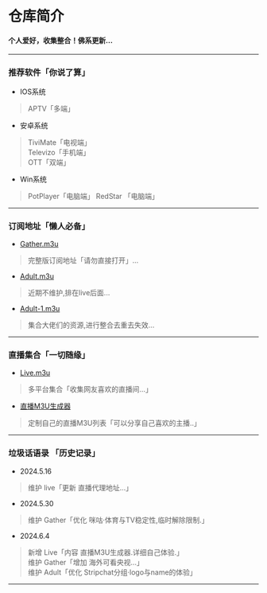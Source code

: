 
# 仓库简介
#### 个人爱好，收集整合！佛系更新…
---
### 推荐软件「你说了算」  
* IOS系统  
>APTV「多端」
* 安卓系统  
>TiviMate「电视端」  
>Televizo「手机端」  
>OTT「双端」 
* Win系统     
>PotPlayer「电脑端」
>RedStar 「电脑端」 
---
### 订阅地址「懒人必备」 
* [Gather.m3u](https://yang-1989.eu.org/m3u/Gather)
> 完整版订阅地址「请勿直接打开」...
* [Adult.m3u](https://yang-1989.eu.org/m3u/Adult)
> 近期不维护,排在live后面...
* [Adult-1.m3u](https://yang-1989.eu.org/m3u/Adult-1)
> 集合大佬们的资源,进行整合去重去失效...
---
### 直播集合「一切随缘」  
* [Live.m3u](https://yang-1989.eu.org/m3u/Live)  
>多平台集合「收集网友喜欢的直播间...」
* [直播M3U生成器](https://tv.iill.top/live.html)  
>定制自己的直播M3U列表「可以分享自己喜欢的主播..」
---
### 垃圾话语录 「历史记录」   

* 2024.5.16  
>维护 live「更新 直播代理地址...」  
* 2024.5.30  
>维护 Gather「优化 咪咕·体育与TV稳定性,临时解除限制.」
* 2024.6.4
>新增 Live「内容 直播M3U生成器.详细自己体验.」  
>维护 Gather「增加 海外可看央视...」  
>维护 Adult「优化 Stripchat分组·logo与name的体验」  
---
